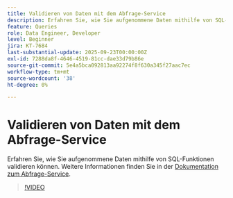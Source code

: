 ```yaml
---
title: Validieren von Daten mit dem Abfrage-Service
description: Erfahren Sie, wie Sie aufgenommene Daten mithilfe von SQL-Funktionen validieren können.
feature: Queries
role: Data Engineer, Developer
level: Beginner
jira: KT-7684
last-substantial-update: 2025-09-23T00:00:00Z
exl-id: 7288da8f-4646-4519-81cc-dae33d79b86e
source-git-commit: 5e4a5bca092813aa92274f8f630a345f27aac7ec
workflow-type: tm+mt
source-wordcount: '38'
ht-degree: 0%

---
```


# Validieren von Daten mit dem Abfrage-Service

Erfahren Sie, wie Sie aufgenommene Daten mithilfe von SQL-Funktionen validieren können. Weitere Informationen finden Sie in der [Dokumentation zum Abfrage-Service](https://experienceleague.adobe.com/en/docs/experience-platform/query/home).

>[!VIDEO](https://video.tv.adobe.com/v/333415?learn=on&enablevpops)
